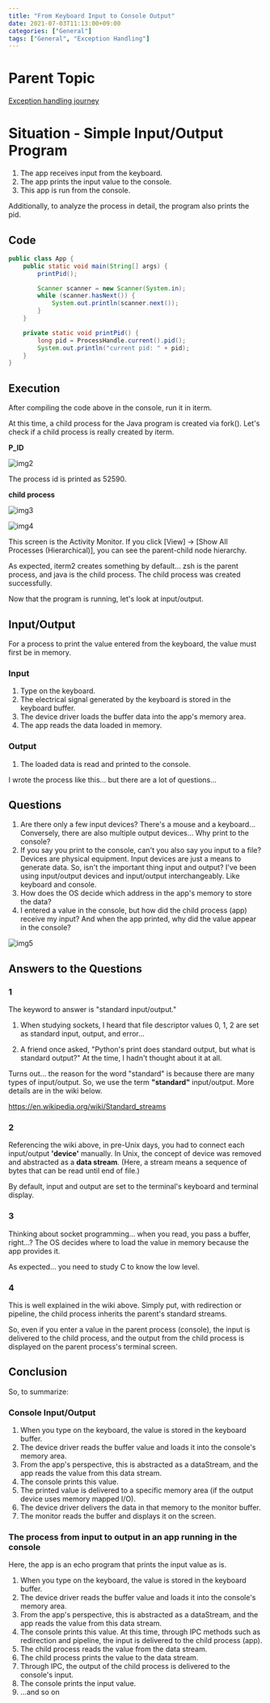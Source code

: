 ```yaml
---
title: "From Keyboard Input to Console Output"
date: 2021-07-03T11:13:00+09:00
categories: ["General"]
tags: ["General", "Exception Handling"]
---
```



# Parent Topic

[Exception handling journey](/blog/general/exception-handling-journey/)

# Situation - Simple Input/Output Program

1. The app receives input from the keyboard.
2. The app prints the input value to the console.
3. This app is run from the console.

Additionally, to analyze the process in detail, the program also prints the pid.

## Code

```java
public class App {
    public static void main(String[] args) {
        printPid();

        Scanner scanner = new Scanner(System.in);
        while (scanner.hasNext()) {
            System.out.println(scanner.next());
        }
    }

    private static void printPid() {
        long pid = ProcessHandle.current().pid();
        System.out.println("current pid: " + pid);
    }
}
```

## Execution

After compiling the code above in the console, run it in iterm.

At this time, a child process for the Java program is created via fork(). Let's check if a child process is really created by iterm.

**P_ID**

![img2](img2.png)

The process id is printed as 52590.

**child process**

![img3](img3.png)

![img4](img4.png)

This screen is the Activity Monitor. If you click [View] → [Show All Processes (Hierarchical)], you can see the parent-child node hierarchy.

As expected, iterm2 creates something by default... zsh is the parent process, and java is the child process. The child process was created successfully.

Now that the program is running, let's look at input/output.

## Input/Output

For a process to print the value entered from the keyboard, the value must first be in memory.

### Input

1. Type on the keyboard.
2. The electrical signal generated by the keyboard is stored in the keyboard buffer.
3. The device driver loads the buffer data into the app's memory area.
4. The app reads the data loaded in memory.

### Output

1. The loaded data is read and printed to the console.

I wrote the process like this... but there are a lot of questions...

## Questions

1. Are there only a few input devices? There's a mouse and a keyboard... Conversely, there are also multiple output devices... Why print to the console?
2. If you say you print to the console, can't you also say you input to a file? Devices are physical equipment. Input devices are just a means to generate data. So, isn't the important thing input and output? I've been using input/output devices and input/output interchangeably. Like keyboard and console.
3. How does the OS decide which address in the app's memory to store the data?
4. I entered a value in the console, but how did the child process (app) receive my input? And when the app printed, why did the value appear in the console?

![img5](img5.jpg)

## Answers to the Questions

### 1

The keyword to answer is "standard input/output."

1) When studying sockets, I heard that file descriptor values 0, 1, 2 are set as standard input, output, and error...

2) A friend once asked, "Python's print does standard output, but what is standard output?" At the time, I hadn't thought about it at all.

Turns out... the reason for the word "standard" is because there are many types of input/output. So, we use the term **"standard"** input/output. More details are in the wiki below.

https://en.wikipedia.org/wiki/Standard_streams

### 2

Referencing the wiki above, in pre-Unix days, you had to connect each input/output **'device'** manually. In Unix, the concept of device was removed and abstracted as a **data stream**. (Here, a stream means a sequence of bytes that can be read until end of file.)

By default, input and output are set to the terminal's keyboard and terminal display.

### 3

Thinking about socket programming... when you read, you pass a buffer, right...? The OS decides where to load the value in memory because the app provides it.

As expected... you need to study C to know the low level.

### 4

This is well explained in the wiki above. Simply put, with redirection or pipeline, the child process inherits the parent's standard streams.

So, even if you enter a value in the parent process (console), the input is delivered to the child process, and the output from the child process is displayed on the parent process's terminal screen.

## Conclusion

So, to summarize:

### Console Input/Output

1. When you type on the keyboard, the value is stored in the keyboard buffer.
2. The device driver reads the buffer value and loads it into the console's memory area.
3. From the app's perspective, this is abstracted as a dataStream, and the app reads the value from this data stream.
4. The console prints this value.
5. The printed value is delivered to a specific memory area (if the output device uses memory mapped I/O).
6. The device driver delivers the data in that memory to the monitor buffer.
7. The monitor reads the buffer and displays it on the screen.

### The process from input to output in an app running in the console

Here, the app is an echo program that prints the input value as is.

1. When you type on the keyboard, the value is stored in the keyboard buffer.
2. The device driver reads the buffer value and loads it into the console's memory area.
3. From the app's perspective, this is abstracted as a dataStream, and the app reads the value from this data stream.
4. The console prints this value. At this time, through IPC methods such as redirection and pipeline, the input is delivered to the child process (app).
5. The child process reads the value from the data stream.
6. The child process prints the value to the data stream.
7. Through IPC, the output of the child process is delivered to the console's input.
8. The console prints the input value.
9. ...and so on 